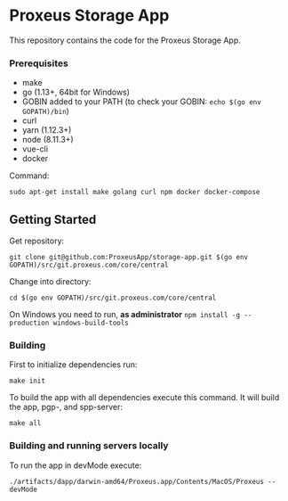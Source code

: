 # Proxeus Storage App

This repository contains the code for the Proxeus Storage App.

### Prerequisites
+ make
+ go (1.13+, 64bit for Windows)
+ GOBIN added to your PATH (to check your GOBIN: `echo $(go env GOPATH)/bin`)
+ curl
+ yarn (1.12.3+)
+ node (8.11.3+)
+ vue-cli
+ docker

Command:
```
sudo apt-get install make golang curl npm docker docker-compose
```

## Getting Started

Get repository:
```
git clone git@github.com:ProxeusApp/storage-app.git $(go env GOPATH)/src/git.proxeus.com/core/central
```

Change into directory:
```
cd $(go env GOPATH)/src/git.proxeus.com/core/central
```

On Windows you need to run, **as administrator**
`npm install -g --production windows-build-tools`

### Building
First to initialize dependencies run:
```
make init
```

To build the app with all dependencies execute this command. It will build the app, pgp-, and spp-server:
```
make all
```

### Building and running servers locally

To run the app in devMode execute:
```
./artifacts/dapp/darwin-amd64/Proxeus.app/Contents/MacOS/Proxeus --devMode
```
